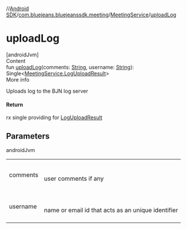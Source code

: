 //[Android SDK](../../../index.md)/[com.bluejeans.bluejeanssdk.meeting](../index.md)/[MeetingService](index.md)/[uploadLog](upload-log.md)



# uploadLog  
[androidJvm]  
Content  
fun [uploadLog](upload-log.md)(comments: [String](https://kotlinlang.org/api/latest/jvm/stdlib/kotlin/-string/index.html), username: [String](https://kotlinlang.org/api/latest/jvm/stdlib/kotlin/-string/index.html)): Single<[MeetingService.LogUploadResult](-log-upload-result/index.md)>  
More info  


Uploads log to the BJN log server



#### Return  


rx single providing for [LogUploadResult](-log-upload-result/index.md)



## Parameters  
  
androidJvm  
  
| | |
|---|---|
| <a name="com.bluejeans.bluejeanssdk.meeting/MeetingService/uploadLog/#kotlin.String#kotlin.String/PointingToDeclaration/"></a>comments| <a name="com.bluejeans.bluejeanssdk.meeting/MeetingService/uploadLog/#kotlin.String#kotlin.String/PointingToDeclaration/"></a><br><br>user comments if any<br><br>|
| <a name="com.bluejeans.bluejeanssdk.meeting/MeetingService/uploadLog/#kotlin.String#kotlin.String/PointingToDeclaration/"></a>username| <a name="com.bluejeans.bluejeanssdk.meeting/MeetingService/uploadLog/#kotlin.String#kotlin.String/PointingToDeclaration/"></a><br><br>name or email id that acts as an unique identifier<br><br>|
  
  



